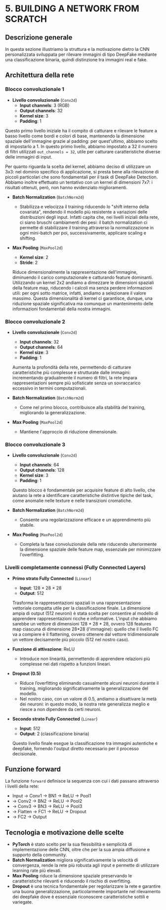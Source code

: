 # 5. BUILDING A NETWORK FROM SCRATCH
## Descrizione generale
In questa sezione illustriamo la struttura e la motivazione dietro la CNN personalizzata sviluppata per rilevare immagini di tipo DeepFake mediante una classificazione binaria, quindi distinzione tra immagini real e fake.

## Architettura della rete

### Blocco convoluzionale 1
- **Livello convoluzionale** (`Conv2d`)
  - **Input channels**: 3 (RGB)
  - **Output channels**: 32
  - **Kernel size**: 3
  - **Padding**: 1

Questo primo livello iniziale ha il compito di catturare e rilevare le feature a basso livello come bordi e colori di base, mantenendo la dimensione spaziale dell'immagine grazie al padding: per quest'ultimo, abbiamo scelto di impostarlo a 1.
In questo primo livello, abbiamo impostato a 32 il numero di filtri utilizzati `out_channels = 32`, utile per catturare caratteristiche diverse delle immagini di input.

Per quanto riguarda la scelta del kernel, abbiamo deciso di utilizzare un 3x3: nel dominio specifico di applicazione, si presta bene alla rilevazione di piccoli particolari che sono fondamentali per il task di DeepFake Detection.
Abbiamo inoltre effettuato un tentativo con un kernel di dimensioni 7x7: i risultati ottenuti, però, non hanno evidenziato miglioramenti.

- **Batch Normalization** (`BatchNorm2d`)
  - Stabilizza e velocizza il training riducendo lo "shift interno della covariata", rendendo il modello più resistente a variazioni delle distribuzioni degli input.
Infatti capita che, nei livelli iniziali della rete, ci siano bruschi cambiamenti dei pesi: il batch normalization ci permette di stabilizzare il training attraverso la normalizzazione in ogni mini-batch per poi, successivamente, applicare scaling e shifting.

- **Max Pooling** (`MaxPool2d`)
  - **Kernel size**: 2
  - **Stride**: 2

  Riduce dimensionalmente la rappresentazione dell'immagine, diminuendo il carico computazionale e catturando feature dominanti.
  Utilizzando un kernel 2x2 andiamo a dimezzare le dimensioni spaziali della feature map, riducendo i calcoli ma senza perdere informazioni utili: per ogni sotto matrice, infatti, andiamo a selezionare il valore massimo. Questa dimensionalità di kernel ci garantisce, dunque, una riduzione spaziale significativa ma comunque un mantenimento delle informazioni fondamentali della nostra immagini.

### Blocco convoluzionale 2
- **Livello convoluzionale** (`Conv2d`)
  - **Input channels**: 32
  - **Output channels**: 64
  - **Kernel size**: 3
  - **Padding**: 1

  Aumenta la profondità della rete, permettendo di catturare caratteristiche più complesse e strutturate dalle immagini: incrementando gradualmente il numero di filtri, la rete impara rappresentazioni sempre più sofisticate senza un sovraccarico eccessivo in termini computazionali.

- **Batch Normalization** (`BatchNorm2d`)
  - Come nel primo blocco, contribuisce alla stabilità del training, migliorando la generalizzazione.

- **Max Pooling** (`MaxPool2d`)
  - Mantiene l'approccio di riduzione dimensionale.

### Blocco convoluzionale 3
- **Livello convoluzionale** (`Conv2d`)
  - **Input channels**: 64
  - **Output channels**: 128
  - **Kernel size**: 3
  - **Padding**: 1

  Questo blocco è fondamentale per acquisire feature di alto livello, che aiutano la rete a identificare caratteristiche distintive tipiche del task, come anomalie nelle texture e nelle transizioni cromatiche.

- **Batch Normalization** (`BatchNorm2d`)
  - Consente una regolarizzazione efficace e un apprendimento più stabile.

- **Max Pooling** (`MaxPool2d`)
  - Completa la fase convoluzionale della rete riducendo ulteriormente la dimensione spaziale delle feature map, essenziale per minimizzare l'overfitting.

### Livelli completamente connessi (Fully Connected Layers)
- **Primo strato Fully Connected** (`Linear`)
  - **Input**: 128 × 28 × 28
  - **Output**: 512

  Trasforma le rappresentazioni spaziali in una rappresentazione vettoriale compatta utile per la classificazione finale. La dimensione ampia di output (512 neuroni) è stata scelta per consentire al modello di apprendere rappresentazioni ricche e informative.
  L'input che abbiamo sarebbe un vettore di dimensioni 128 * 28 * 28, ovvero 128 features map ciascuna di dimensione 28*28 (l'immagine): quello che il livello FC va a compiere è il flattening, ovvero ottenere dal vettore tridimensionale un vettore decisamente più piccolo (512 nel nostro caso).

- **Funzione di attivazione**: ReLU
  - Introduce non linearità, permettendo di apprendere relazioni più complesse nei dati rispetto a funzioni lineari.

- **Dropout (0.5)**
  - Riduce l’overfitting eliminando casualmente alcuni neuroni durante il training, migliorando significativamente la generalizzazione del modello.
  - Nel nostro caso, con un valore di 0.5, andiamo a disattivare la metà dei neuroni: in questo modo, la nostra rete generalizza meglio e riesce a non dipendere da certi neuroni.

- **Secondo strato Fully Connected** (`Linear`)
  - **Input**: 512
  - **Output**: 2 (classificazione binaria)

  Questo livello finale esegue la classificazione tra immagini autentiche e deepfake, fornendo l'output diretto necessario per il processo decisionale.

## Funzione forward
La funzione `forward` definisce la sequenza con cui i dati passano attraverso i livelli della rete:

- Input → Conv1 → BN1 → ReLU → Pool1
- → Conv2 → BN2 → ReLU → Pool2
- → Conv3 → BN3 → ReLU → Pool3
- → Flatten → FC1 → ReLU → Dropout
- → FC2 → Output

## Tecnologia e motivazione delle scelte
- **PyTorch** è stato scelto per la sua flessibilità e semplicità di implementazione delle CNN, oltre che per la sua ampia diffusione e supporto della community.
- **Batch Normalization** migliora significativamente la velocità di convergenza, rende la rete più robusta agli input e permette di utilizzare learning rate più elevati.
- **Max Pooling** riduce la dimensione spaziale preservando le caratteristiche rilevanti e riducendo il rischio di overfitting.
- **Dropout** è una tecnica fondamentale per regolarizzare la rete e garantire una buona generalizzazione, particolarmente importante nel rilevamento dei deepfake dove è essenziale riconoscere caratteristiche sottili e variegate.


